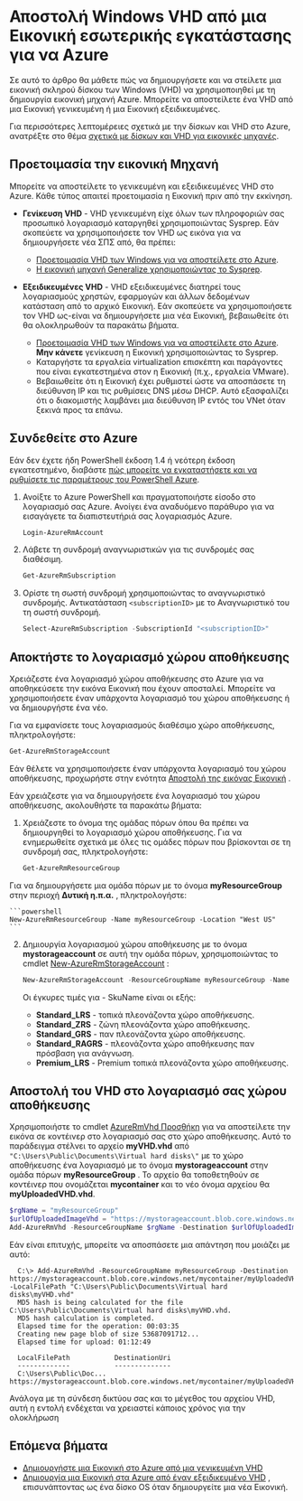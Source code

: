 <properties
    pageTitle="Αποστολή Windows VHD για διαχείριση πόρων | Microsoft Azure"
    description="Μάθετε πώς μπορείτε να αποστείλετε μια Windows εικονική μηχανή VHD από εσωτερικής εγκατάστασης για να Azure, χρησιμοποιώντας το μοντέλο ανάπτυξης διαχείρισης πόρων. Μπορείτε να αποστείλετε ένα VHD από είτε ένα γενικευμένη ή μια Εικονική εξειδικευμένες."
    services="virtual-machines-windows"
    documentationCenter=""
    authors="cynthn"
    manager="timlt"
    editor="tysonn"
    tags="azure-resource-manager"/>

<tags
    ms.service="virtual-machines-windows"
    ms.workload="infrastructure-services"
    ms.tgt_pltfrm="vm-windows"
    ms.devlang="na"
    ms.topic="article"
    ms.date="10/10/2016"
    ms.author="cynthn"/>

# <a name="upload-a-windows-vhd-from-an-on-premises-vm-to-azure"></a>Αποστολή Windows VHD από μια Εικονική εσωτερικής εγκατάστασης για να Azure 


Σε αυτό το άρθρο θα μάθετε πώς να δημιουργήσετε και να στείλετε μια εικονική σκληρού δίσκου των Windows (VHD) να χρησιμοποιηθεί με τη δημιουργία εικονική μηχανή Azure. Μπορείτε να αποστείλετε ένα VHD από μια Εικονική γενικευμένη ή μια Εικονική εξειδικευμένες. 

Για περισσότερες λεπτομέρειες σχετικά με την δίσκων και VHD στο Azure, ανατρέξτε στο θέμα [σχετικά με δίσκων και VHD για εικονικές μηχανές](virtual-machines-linux-about-disks-vhds.md).


## <a name="prepare-the-vm"></a>Προετοιμασία την εικονική Μηχανή 

Μπορείτε να αποστείλετε το γενικευμένη και εξειδικευμένες VHD στο Azure. Κάθε τύπος απαιτεί προετοιμασία η Εικονική πριν από την εκκίνηση.

- **Γενίκευση VHD** - VHD γενικευμένη είχε όλων των πληροφοριών σας προσωπικό λογαριασμό καταργηθεί χρησιμοποιώντας Sysprep. Εάν σκοπεύετε να χρησιμοποιήσετε τον VHD ως εικόνα για να δημιουργήσετε νέα ΣΠΣ από, θα πρέπει:
    - [Προετοιμασία VHD των Windows για να αποστείλετε στο Azure](virtual-machines-windows-prepare-for-upload-vhd-image.md). 
    - [Η εικονική μηχανή Generalize χρησιμοποιώντας το Sysprep](virtual-machines-windows-generalize-vhd.md). 

- **Εξειδικευμένες VHD** - VHD εξειδικευμένες διατηρεί τους λογαριασμούς χρηστών, εφαρμογών και άλλων δεδομένων κατάσταση από το αρχικό Εικονική. Εάν σκοπεύετε να χρησιμοποιήσετε τον VHD ως-είναι να δημιουργήσετε μια νέα Εικονική, βεβαιωθείτε ότι θα ολοκληρωθούν τα παρακάτω βήματα. 
    - [Προετοιμασία VHD των Windows για να αποστείλετε στο Azure](virtual-machines-windows-prepare-for-upload-vhd-image.md). **Μην κάνετε** γενίκευση η Εικονική χρησιμοποιώντας το Sysprep.
    - Καταργήστε τα εργαλεία virtualization επισκέπτη και παράγοντες που είναι εγκατεστημένα στον η Εικονική (π.χ., εργαλεία VMware).
    - Βεβαιωθείτε ότι η Εικονική έχει ρυθμιστεί ώστε να αποσπάσετε τη διεύθυνση IP και τις ρυθμίσεις DNS μέσω DHCP. Αυτό εξασφαλίζει ότι ο διακομιστής λαμβάνει μια διεύθυνση IP εντός του VNet όταν ξεκινά προς τα επάνω. 

## <a name="log-in-to-azure"></a>Συνδεθείτε στο Azure

Εάν δεν έχετε ήδη PowerShell έκδοση 1.4 ή νεότερη έκδοση εγκατεστημένο, διαβάστε [πώς μπορείτε να εγκαταστήσετε και να ρυθμίσετε τις παραμέτρους του PowerShell Azure](../powershell-install-configure.md).

1. Ανοίξτε το Azure PowerShell και πραγματοποιήστε είσοδο στο λογαριασμό σας Azure. Ανοίγει ένα αναδυόμενο παράθυρο για να εισαγάγετε τα διαπιστευτήριά σας λογαριασμός Azure.

    ```powershell
    Login-AzureRmAccount
    ```


2. Λάβετε τη συνδρομή αναγνωριστικών για τις συνδρομές σας διαθέσιμη.

    ```powershell
    Get-AzureRmSubscription
    ```

3. Ορίστε τη σωστή συνδρομή χρησιμοποιώντας το αναγνωριστικό συνδρομής. Αντικατάσταση `<subscriptionID>` με το Αναγνωριστικό του τη σωστή συνδρομή.

    ```powershell
    Select-AzureRmSubscription -SubscriptionId "<subscriptionID>"
    ```

## <a name="get-the-storage-account"></a>Αποκτήστε το λογαριασμό χώρου αποθήκευσης

Χρειάζεστε ένα λογαριασμό χώρου αποθήκευσης στο Azure για να αποθηκεύσετε την εικόνα Εικονική που έχουν αποσταλεί. Μπορείτε να χρησιμοποιήσετε έναν υπάρχοντα λογαριασμό του χώρου αποθήκευσης ή να δημιουργήστε ένα νέο. 

Για να εμφανίσετε τους λογαριασμούς διαθέσιμο χώρο αποθήκευσης, πληκτρολογήστε:

```powershell
Get-AzureRmStorageAccount
```

Εάν θέλετε να χρησιμοποιήσετε έναν υπάρχοντα λογαριασμό του χώρου αποθήκευσης, προχωρήστε στην ενότητα [Αποστολή της εικόνας Εικονική](#upload-the-vm-vhd-to-your-storage-account) .

Εάν χρειάζεστε για να δημιουργήσετε ένα λογαριασμό του χώρου αποθήκευσης, ακολουθήστε τα παρακάτω βήματα:

1. Χρειάζεστε το όνομα της ομάδας πόρων όπου θα πρέπει να δημιουργηθεί το λογαριασμό χώρου αποθήκευσης. Για να ενημερωθείτε σχετικά με όλες τις ομάδες πόρων που βρίσκονται σε τη συνδρομή σας, πληκτρολογήστε:

    ```powershell
    Get-AzureRmResourceGroup
    ```

Για να δημιουργήσετε μια ομάδα πόρων με το όνομα **myResourceGroup** στην περιοχή **Δυτική η.π.α.** , πληκτρολογήστε:

    ```powershell
    New-AzureRmResourceGroup -Name myResourceGroup -Location "West US"
    ```

2. Δημιουργία λογαριασμού χώρου αποθήκευσης με το όνομα **mystorageaccount** σε αυτή την ομάδα πόρων, χρησιμοποιώντας το cmdlet [New-AzureRmStorageAccount](https://msdn.microsoft.com/library/mt607148.aspx) :

    ```powershell
    New-AzureRmStorageAccount -ResourceGroupName myResourceGroup -Name mystorageaccount -Location "West US" -SkuName "Standard_LRS" -Kind "Storage"
    ```
            
    Οι έγκυρες τιμές για - SkuName είναι οι εξής:

    - **Standard_LRS** - τοπικά πλεονάζοντα χώρο αποθήκευσης. 
    - **Standard_ZRS** - ζώνη πλεονάζοντα χώρο αποθήκευσης.
    - **Standard_GRS** - παν πλεονάζοντα χώρο αποθήκευσης. 
    - **Standard_RAGRS** - πλεονάζοντα χώρο αποθήκευσης παν πρόσβαση για ανάγνωση. 
    - **Premium_LRS** - Premium τοπικά πλεονάζοντα χώρο αποθήκευσης. 



## <a name="upload-the-vhd-to-your-storage-account"></a>Αποστολή του VHD στο λογαριασμό σας χώρου αποθήκευσης

Χρησιμοποιήστε το cmdlet [AzureRmVhd Προσθήκη](https://msdn.microsoft.com/library/mt603554.aspx) για να αποστείλετε την εικόνα σε κοντέινερ στο λογαριασμό σας στο χώρο αποθήκευσης. Αυτό το παράδειγμα στέλνει το αρχείο **myVHD.vhd** από `"C:\Users\Public\Documents\Virtual hard disks\"` με το χώρο αποθήκευσης ένα λογαριασμό με το όνομα **mystorageaccount** στην ομάδα πόρων **myResourceGroup** . Το αρχείο θα τοποθετηθούν σε κοντέινερ που ονομάζεται **mycontainer** και το νέο όνομα αρχείου θα **myUploadedVHD.vhd**.

```powershell
$rgName = "myResourceGroup"
$urlOfUploadedImageVhd = "https://mystorageaccount.blob.core.windows.net/mycontainer/myUploadedVHD.vhd"
Add-AzureRmVhd -ResourceGroupName $rgName -Destination $urlOfUploadedImageVhd -LocalFilePath "C:\Users\Public\Documents\Virtual hard disks\myVHD.vhd"
```


Εάν είναι επιτυχής, μπορείτε να αποσπάσετε μια απάντηση που μοιάζει με αυτό:

```
  C:\> Add-AzureRmVhd -ResourceGroupName myResourceGroup -Destination https://mystorageaccount.blob.core.windows.net/mycontainer/myUploadedVHD.vhd -LocalFilePath "C:\Users\Public\Documents\Virtual hard disks\myVHD.vhd"
  MD5 hash is being calculated for the file C:\Users\Public\Documents\Virtual hard disks\myVHD.vhd.
  MD5 hash calculation is completed.
  Elapsed time for the operation: 00:03:35
  Creating new page blob of size 53687091712...
  Elapsed time for upload: 01:12:49

  LocalFilePath           DestinationUri
  -------------           --------------
  C:\Users\Public\Doc...  https://mystorageaccount.blob.core.windows.net/mycontainer/myUploadedVHD.vhd
```

Ανάλογα με τη σύνδεση δικτύου σας και το μέγεθος του αρχείου VHD, αυτή η εντολή ενδέχεται να χρειαστεί κάποιος χρόνος για την ολοκλήρωση


## <a name="next-steps"></a>Επόμενα βήματα

- [Δημιουργήστε μια Εικονική στο Azure από μια γενικευμένη VHD](virtual-machines-windows-create-vm-generalized.md)
- [Δημιουργία μια Εικονική στα Azure από έναν εξειδικευμένο VHD](virtual-machines-windows-create-vm-specialized.md) , επισυνάπτοντας ως ένα δίσκο OS όταν δημιουργείτε μια νέα Εικονική.


